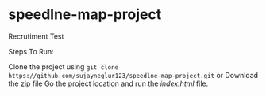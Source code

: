 # speedlne-map-project
Recrutiment Test

Steps To Run:

Clone the project using `git clone https://github.com/sujayneglur123/speedlne-map-project.git` or Download the zip file
Go the project location and run the _index.html_ file.
